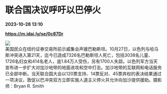 # 联合国决议呼吁以巴停火

**2023-10-28 13:10**

**https://m.idai.ly/se/0c87Dr**

![](http://pic.yupoo.com/fotomag/eefc2016/1563aa0a.jpg)  
美国民众在纽约证券交易所前示威集会声援巴勒斯坦。10月27日，以色列与哈马斯冲突进入第21天，迄今已造成7326名巴勒斯坦人死亡，包括3038名儿童、1726名妇女和414名老人，逾1.84万人受伤，另有1700人失踪。以色列军方当天宣布进一步扩大对加沙地带的地面进攻和空中打击。加沙地带的互联网和电话服务已全部中断。当天联合国大会以120票支持、14票反对、45票弃权的表决结果通过一项决议，敦促以巴冲突双方立即实施人道主义停火并允许向加沙提供援助。摄影师：Bryan R. Smith